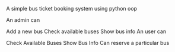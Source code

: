 A simple bus ticket booking system using python oop

An admin can

Add a new bus
Check available buses
Show bus info
An user can

Check Available Buses
Show Bus Info
Can reserve a particular bus
